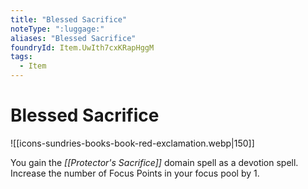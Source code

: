 ```yaml
---
title: "Blessed Sacrifice"
noteType: ":luggage:"
aliases: "Blessed Sacrifice"
foundryId: Item.UwIth7cxKRapHggM
tags:
  - Item
---
```


# Blessed Sacrifice
![[icons-sundries-books-book-red-exclamation.webp|150]]

You gain the _[[Protector's Sacrifice]]_ domain spell as a devotion spell. Increase the number of Focus Points in your focus pool by 1.
